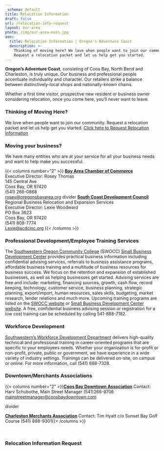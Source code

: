 ```yaml
---
_schema: default
title: Relocation Information
draft: false
url: /relocation-info-request
layout: our-area
photo: /img/our-area-main.jpg
seo:
  title: Relocation Information | Oregon's Adventure Coast
  description: >-
    Thinking of moving here? We love when people want to join our community.
    Request a relocation packet and let us help get you started.
---
```

**Oregon’s Adventure Coast**, consisting of Coos Bay, North Bend and Charleston, is truly unique. Our business and professional people accentuate individuality and character. Our retailers strike a balance between distinctively-local shops and nationally-known chains.

Whether a first time visitor, prospective new resident or business owner considering relocation, once you come here, you’ll never want to leave.

### Thinking of Moving Here?

We love when people want to join our community. Request a relocation packet and let us help get you started. [Click here to Request Relocation Information](#relocationform)

### Moving your business?

We have many entities who are at your service for all your business needs and want to help make you successful.

{{< columns number="2" >}}
[**Bay Area Chamber of Commerce**](http://coosbaynorthbendcharlestonchamber.com)<br>Executive Director: Rosey Thomas<br>145 Central Ave<br>Coos Bay, OR 97420<br>(541) 266-0868<br>[rosey@oregonsbayarea.org](mailto:rosey@oregonsbayarea.org)
divider
[**South Coast Development Council**](https://www.scdcinc.org)<br>Regional Business Relocation and Expansion Services<br>Executive Director: Lexie Woodward<br>PO Box 3623<br>Coos Bay, OR 97420<br>(541) 808-7774<br>  [Lexie@scdcinc.org](mailto:Lexie@scdcinc.org)
{{< /columns >}}

### Professional Development/Employee Training Services

The [Southwestern Oregon Community College](https://www.socc.edu) (SWOCC) [Small Business Development Center](https://oregonsbdc.org/centers/southwestern-sbdc/) provides practical business information including confidential advising services, referrals to business assistance programs, affordable business training and a multitude of business resources for business success.  We focus on the retention and expansion of established businesses, as well as helping businesses get started.  Advising services are free and include: marketing, financing sources, growth, cash flow, record keeping, technology, customer service, business planning, strategic planning, export/import, human resources, sales skills, budgeting, market research, lender relations and much more.  Upcoming training programs are listed on the [SWOCC website](https://www.socc.edu) or [Small Business Development Center website](https://oregonsbdc.org/centers/southwestern-sbdc/).  A free, confidential business advising session or registration for a low cost training can be scheduled by calling 541-888-7182.

### Workforce Development

[Southwestern’s Workforce Development Department](https://www.socc.edu) delivers high-quality technical and professional training in career-oriented programs that are specific to your employees needs. Whether your organization is for-profit or non-profit, private, public or government, we have experience in a wide variety of industry settings. Trainings can be delivered on-site, on campus or online. For more information, call (541) 888-7328.

### Downtown/Merchants Associations

{{< columns number="2" >}}[**Coos Bay Downtown Association**](http://coosbaydowntown.org) Contact: Harv Schubothe, Main Street Manager (541)266-9706 <br>[mainstreetmanager@coosbaydowntown.com]()

divider

[**Charleston Merchants Association**](https://charlestonoregonmerchants.com) Contact: Tim Hyatt c/o Sunset Bay Golf Course (541) 888-9301{{< /columns >}}

&nbsp;

### Relocation Information Request

<script type="text/javascript" src="https://form.jotform.com/jsform/83167269356164"></script>